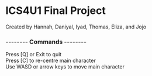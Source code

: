 # ICS4U1 Final Project
Created by Hannah, Daniyal, Iyad, Thomas, Eliza, and Jojo

### -------- Commands --------
Press [Q] or Exit to quit  
Press [C] to re-centre main character  
Use WASD or arrow keys to move main character
